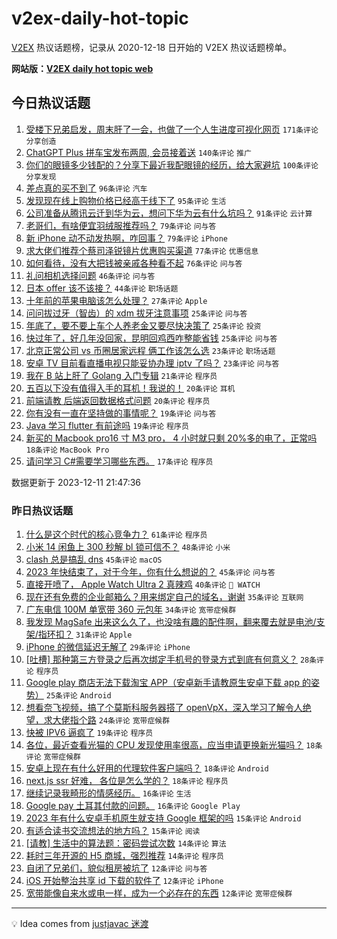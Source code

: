 # v2ex-daily-hot-topic

[V2EX](https://www.v2ex.com/) 热议话题榜，记录从 2020-12-18 日开始的 V2EX 热议话题榜单。

**网站版：[V2EX daily hot topic web](https://boojack.github.io/v2ex-daily-hot-topic-web/)**

## 今日热议话题

<!-- TODAY BEGIN -->

1. [受楼下兄弟启发，周末肝了一会，也做了一个人生进度可视化网页](https://www.v2ex.com/t/999288) `171条评论` `分享创造`
1. [ChatGPT Plus 拼车宝发布两周, 会员接着送](https://www.v2ex.com/t/999407) `140条评论` `推广`
1. [你们的眼镜多少钱配的？分享下最近我配眼镜的经历，给大家避坑](https://www.v2ex.com/t/999391) `100条评论` `分享发现`
1. [差点真的买不到了](https://www.v2ex.com/t/999234) `96条评论` `汽车`
1. [发现现在线上购物价格已经高于线下了](https://www.v2ex.com/t/999301) `95条评论` `生活`
1. [公司准备从腾讯云迁到华为云，想问下华为云有什么坑吗？](https://www.v2ex.com/t/999326) `91条评论` `云计算`
1. [老哥们，有啥便宜羽绒服推荐吗？](https://www.v2ex.com/t/999287) `79条评论` `问与答`
1. [新 iPhone 动不动发热啊，咋回事？](https://www.v2ex.com/t/999290) `79条评论` `iPhone`
1. [求大佬们推荐个蔡司泽锐镜片优惠购买渠道](https://www.v2ex.com/t/999264) `77条评论` `优惠信息`
1. [如何看待，没有大把钱被亲戚各种看不起](https://www.v2ex.com/t/999373) `76条评论` `问与答`
1. [礼问相机选择问题](https://www.v2ex.com/t/999277) `46条评论` `问与答`
1. [日本 offer 该不该接？](https://www.v2ex.com/t/999351) `44条评论` `职场话题`
1. [十年前的苹果电脑该怎么处理？](https://www.v2ex.com/t/999347) `27条评论` `Apple`
1. [问问拔过牙（智齿）的 xdm 拔牙注意事项](https://www.v2ex.com/t/999495) `25条评论` `问与答`
1. [年底了，要不要上车个人养老金又要尽快决策了](https://www.v2ex.com/t/999431) `25条评论` `投资`
1. [快过年了，好几年没回家，昆明回鸡西咋整能省钱](https://www.v2ex.com/t/999327) `25条评论` `问与答`
1. [北京正常公司 vs 币圈居家远程 俩工作该怎么选](https://www.v2ex.com/t/999466) `23条评论` `职场话题`
1. [安卓 TV 目前看直播电视只能妥协办理 iptv 了吗？](https://www.v2ex.com/t/999273) `23条评论` `问与答`
1. [我在 B 站上肝了 Golang 入门专辑](https://www.v2ex.com/t/999449) `21条评论` `程序员`
1. [五百以下没有值得入手的耳机！我说的！](https://www.v2ex.com/t/999456) `20条评论` `耳机`
1. [前端请教 后端返回数据格式问题](https://www.v2ex.com/t/999425) `20条评论` `程序员`
1. [你有没有一直在坚持做的事情呢？](https://www.v2ex.com/t/999381) `19条评论` `问与答`
1. [Java 学习 flutter 有前途吗](https://www.v2ex.com/t/999262) `19条评论` `程序员`
1. [新买的 Macbook pro16 寸 M3 pro， 4 小时就只剩 20%多的电了，正常吗](https://www.v2ex.com/t/999414) `18条评论` `MacBook Pro`
1. [请问学习 C#需要学习哪些东西。](https://www.v2ex.com/t/999537) `17条评论` `程序员`

数据更新于 2023-12-11 21:47:36

<!-- TODAY END -->

### 昨日热议话题

<!-- YESTERDAY BEGIN -->

1. [什么是这个时代的核心竞争力？](https://www.v2ex.com/t/999095) `61条评论` `程序员`
1. [小米 14 闲鱼上 300 秒解 bl 锁可信不？](https://www.v2ex.com/t/999070) `48条评论` `小米`
1. [clash 总是搞乱 dns](https://www.v2ex.com/t/999090) `45条评论` `macOS`
1. [2023 年快结束了，对于今年，你有什么想说的？](https://www.v2ex.com/t/999125) `45条评论` `问与答`
1. [直接开喷了， Apple Watch Ultra 2 真辣鸡](https://www.v2ex.com/t/999137) `40条评论` ` WATCH`
1. [现在还有免费的企业邮箱么？用来绑定自己的域名，谢谢](https://www.v2ex.com/t/999122) `35条评论` `互联网`
1. [广东电信 100M 单宽带 360 元包年](https://www.v2ex.com/t/999096) `34条评论` `宽带症候群`
1. [我发现 MagSafe 出来这么久了，也没啥有趣的配件啊，翻来覆去就是电池/支架/指环扣？](https://www.v2ex.com/t/999080) `31条评论` `Apple`
1. [iPhone 的微信延迟无解了](https://www.v2ex.com/t/999145) `29条评论` `iPhone`
1. [[吐槽] 那种第三方登录之后再次绑定手机号的登录方式到底有何意义？](https://www.v2ex.com/t/999100) `28条评论` `程序员`
1. [Google play 商店无法下载淘宝 APP（安卓新手请教原生安卓下载 app 的姿势）](https://www.v2ex.com/t/999186) `25条评论` `Android`
1. [想看奈飞视频，搞了个莫斯科服务器搭了 openVpX，深入学习了解令人绝望，求大佬指个路](https://www.v2ex.com/t/999126) `24条评论` `宽带症候群`
1. [快被 IPV6 逼疯了](https://www.v2ex.com/t/999098) `19条评论` `程序员`
1. [各位，最近查看光猫的 CPU 发现使用率很高，应当申请更换新光猫吗？](https://www.v2ex.com/t/999199) `18条评论` `宽带症候群`
1. [安卓上现在有什么好用的代理软件客户端吗？](https://www.v2ex.com/t/999178) `18条评论` `Android`
1. [next.js ssr 好难， 各位是怎么学的？](https://www.v2ex.com/t/999133) `18条评论` `程序员`
1. [继续记录我畸形的情感经历。](https://www.v2ex.com/t/999219) `16条评论` `生活`
1. [Google pay 土耳其付款的问题。](https://www.v2ex.com/t/999102) `16条评论` `Google Play`
1. [2023 年有什么安卓手机原生就支持 Google 框架的吗](https://www.v2ex.com/t/999201) `15条评论` `Android`
1. [有适合读书交流想法的地方吗？](https://www.v2ex.com/t/999103) `15条评论` `阅读`
1. [[请教] 生活中的算法题：密码尝试次数](https://www.v2ex.com/t/999206) `14条评论` `算法`
1. [耗时三年开源的 H5 商城，强烈推荐](https://www.v2ex.com/t/999085) `14条评论` `程序员`
1. [自闭了兄弟们，貌似租房被坑了](https://www.v2ex.com/t/999195) `12条评论` `问与答`
1. [iOS 开始整治共享 id 下载的软件了](https://www.v2ex.com/t/999185) `12条评论` `iPhone`
1. [宽带能像自来水或电一样，成为一个必存在的东西](https://www.v2ex.com/t/999160) `12条评论` `宽带症候群`

<!-- YESTERDAY END -->

---

💡 Idea comes from [justjavac 迷渡](https://github.com/justjavac/)
